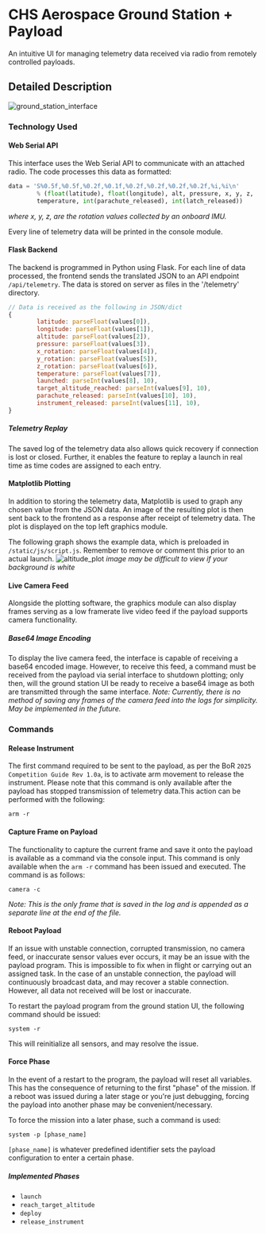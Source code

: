 # CHS Aerospace Ground Station + Payload
An intuitive UI for managing telemetry data received via radio from remotely controlled payloads.


## Detailed Description

![ground_station_interface](https://github.com/user-attachments/assets/eb9b3a17-8eed-40ad-b934-dfc0b48964a6)

### Technology Used
#### Web Serial API
This interface uses the Web Serial API to communicate with an attached radio. The code processes this data as formatted:
```py
data = 'S%0.5f,%0.5f,%0.2f,%0.1f,%0.2f,%0.2f,%0.2f,%0.2f,%i,%i\n'
        % (float(latitude), float(longitude), alt, pressure, x, y, z,
        temperature, int(parachute_released), int(latch_released))
```
*where x, y, z, are the rotation values collected by an onboard IMU.*

Every line of telemetry data will be printed in the console module.

#### Flask Backend
The backend is programmed in Python using Flask. For each line of data processed, the frontend sends the translated JSON to an API endpoint `/api/telemetry`. The data is stored on server as files in the '/telemetry' directory.
```js
// Data is received as the following in JSON/dict
{
        latitude: parseFloat(values[0]),
        longitude: parseFloat(values[1]),
        altitude: parseFloat(values[2]),
        pressure: parseFloat(values[3]),
        x_rotation: parseFloat(values[4]),
        y_rotation: parseFloat(values[5]),
        z_rotation: parseFloat(values[6]),
        temperature: parseFloat(values[7]),
        launched: parseInt(values[8], 10),
        target_altitude_reached: parseInt(values[9], 10),
        parachute_released: parseInt(values[10], 10),
        instrument_released: parseInt(values[11], 10),
}
```
##### Telemetry Replay
The saved log of the telemetry data also allows quick recovery if connection is lost or closed. Further, it enables the feature to replay a launch in real time as time codes are assigned to each entry.

#### Matplotlib Plotting
In addition to storing the telemetry data, Matplotlib is used to graph any chosen value from the JSON data. An image of the resulting plot is then sent back to the frontend as a response after receipt of telemetry data. The plot is displayed on the top left graphics module.

The following graph shows the example data, which is preloaded in `/static/js/script.js`. Remember to remove or comment this prior to an actual launch.
![altitude_plot](https://github.com/user-attachments/assets/954f0701-038b-4365-94ab-21305cc750be)
*image may be difficult to view if your background is white*
#### Live Camera Feed
Alongside the plotting software, the graphics module can also display frames serving as a low framerate live video feed if the payload supports camera functionality.
##### Base64 Image Encoding
To display the live camera feed, the interface is capable of receiving a base64 encoded image. However, to receive this feed, a command must be received from the payload via serial interface to shutdown plotting; only then, will the ground station UI be ready to receive a base64 image as both are transmitted through the same interface.
*Note: Currently, there is no method of saving any frames of the camera feed into the logs for simplicity. May be implemented in the future.*

### Commands
#### Release Instrument
The first command required to be sent to the payload, as per the BoR `2025 Competition Guide Rev 1.0a`, is to activate arm movement to release the instrument. Please note that this command is only available after the payload has stopped transmission of telemetry data.This action can be performed with the following:
```
arm -r
```

#### Capture Frame on Payload
The functionality to capture the current frame and save it onto the payload is available as a command via the console input. This command is only available when the `arm -r` command has been issued and executed. The command is as follows:
```
camera -c
```
*Note: This is the only frame that is saved in the log and is appended as a separate line at the end of the file.*

#### Reboot Payload
If an issue with unstable connection, corrupted transmission, no camera feed, or inaccurate sensor values ever occurs, it may be an issue with the payload program. This is impossible to fix when in flight or carrying out an assigned task. In the case of an unstable connection, the payload will continuously broadcast data, and may recover a stable connection. However, all data not received will be lost or inaccurate.

To restart the payload program from the ground station UI, the following command should be issued:
```
system -r
``` 
This will reinitialize all sensors, and may resolve the issue.

#### Force Phase
In the event of a restart to the program, the payload will reset all variables. This has the consequence of returning to the first "phase" of the mission. If a reboot was issued during a later stage or you're just debugging, forcing the payload into another phase may be convenient/necessary.

To force the mission into a later phase, such a command is used:
```
system -p [phase_name]
```

`[phase_name]` is whatever predefined identifier sets the payload configuration to enter a certain phase.

##### Implemented Phases
- `launch`
- `reach_target_altitude`
- `deploy`
- `release_instrument`
